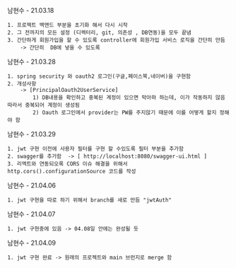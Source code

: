 남현수 - 21.03.18

    1. 프로젝트 백앤드 부분을 초기화 해서 다시 시작
    2. 그 전까지의 모든 설정 (디렉터리, git, 의존성 , DB연동)을 모두 끝냄 
    3. 간단하게 회원가입을 할 수 있도록 controller에 회원가입 서비스 로직을 간단히 만듬 
        -> 간단히  DB에 넣을 수 있도록


남현수 - 21.03.28

    1. spring security 와 oauth2 로그인(구글,페이스북,네이버)을 구현함
    2. 개성사항
        -> [PrincipalOauth2UserService]
            1) DB내용을 확인하고 중복된 계정이 있으면 막아햐 하는데, 이가 작동하지 않음 따라서 중복되어 계정이 생성됨
            2) Oauth 로그인에서 provider는 PW를 주지않기 때문에 이를 어떻게 할지 정해야 함


남현수 - 21.03.29

    1. jwt 구현 이전에 사용자 필터를 구현 할 수있도록 필터 부분을 추가함
    2. swagger를 추가함  -> [ http://localhost:8080/swagger-ui.html ]
    3. 리엑트와 연동되오록 CORS 이슈 해결을 위해서  http.cors().configurationSource 코드를 작성


남현수 - 21.04.06

    1. jwt 구현을 따로 하기 위해서 branch를 새로 만듬 "jwtAuth"


남현수 - 21.04.07

    1. jwt 구현중에 있음 -> 04.08일 안에는 완성될 듯

남현수 - 21.04.09

    1. jwt 구현 완료 -> 원래의 프로젝트와 main 브런지로 merge 함